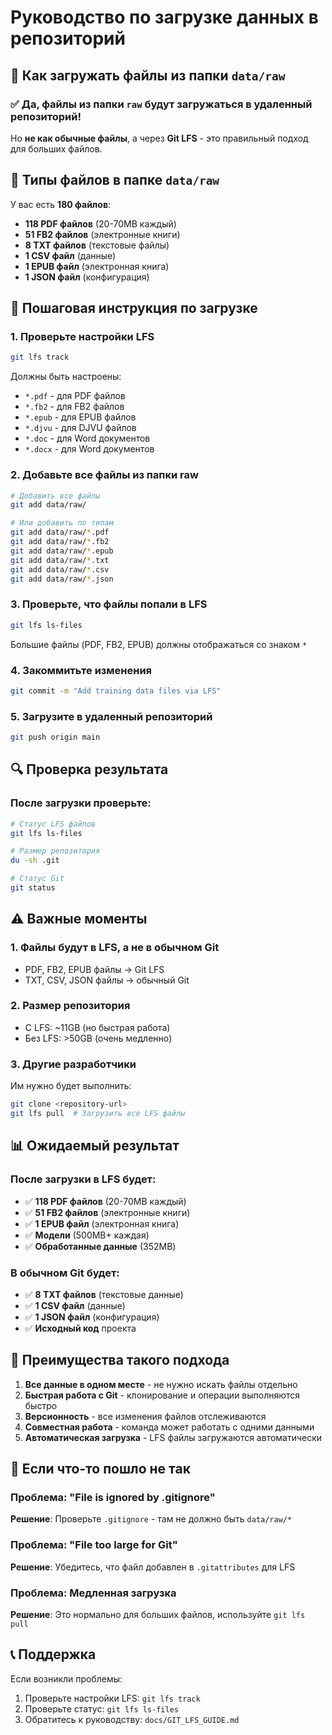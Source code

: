 # Руководство по загрузке данных в репозиторий

## 🎯 Как загружать файлы из папки `data/raw`

### ✅ **Да, файлы из папки `raw` будут загружаться в удаленный репозиторий!**

Но **не как обычные файлы**, а через **Git LFS** - это правильный подход для больших файлов.

## 📁 Типы файлов в папке `data/raw`

У вас есть **180 файлов**:
- **118 PDF файлов** (20-70MB каждый)
- **51 FB2 файлов** (электронные книги)
- **8 TXT файлов** (текстовые файлы)
- **1 CSV файл** (данные)
- **1 EPUB файл** (электронная книга)
- **1 JSON файл** (конфигурация)

## 🚀 Пошаговая инструкция по загрузке

### 1. **Проверьте настройки LFS**
```bash
git lfs track
```
Должны быть настроены:
- `*.pdf` - для PDF файлов
- `*.fb2` - для FB2 файлов  
- `*.epub` - для EPUB файлов
- `*.djvu` - для DJVU файлов
- `*.doc` - для Word документов
- `*.docx` - для Word документов

### 2. **Добавьте все файлы из папки raw**
```bash
# Добавить все файлы
git add data/raw/

# Или добавить по типам
git add data/raw/*.pdf
git add data/raw/*.fb2
git add data/raw/*.epub
git add data/raw/*.txt
git add data/raw/*.csv
git add data/raw/*.json
```

### 3. **Проверьте, что файлы попали в LFS**
```bash
git lfs ls-files
```
Большие файлы (PDF, FB2, EPUB) должны отображаться со знаком `*`

### 4. **Закоммитьте изменения**
```bash
git commit -m "Add training data files via LFS"
```

### 5. **Загрузите в удаленный репозиторий**
```bash
git push origin main
```

## 🔍 Проверка результата

### После загрузки проверьте:
```bash
# Статус LFS файлов
git lfs ls-files

# Размер репозитория
du -sh .git

# Статус Git
git status
```

## ⚠️ Важные моменты

### 1. **Файлы будут в LFS, а не в обычном Git**
- PDF, FB2, EPUB файлы → Git LFS
- TXT, CSV, JSON файлы → обычный Git

### 2. **Размер репозитория**
- С LFS: ~11GB (но быстрая работа)
- Без LFS: >50GB (очень медленно)

### 3. **Другие разработчики**
Им нужно будет выполнить:
```bash
git clone <repository-url>
git lfs pull  # Загрузить все LFS файлы
```

## 📊 Ожидаемый результат

### После загрузки в LFS будет:
- ✅ **118 PDF файлов** (20-70MB каждый)
- ✅ **51 FB2 файлов** (электронные книги)
- ✅ **1 EPUB файл** (электронная книга)
- ✅ **Модели** (500MB+ каждая)
- ✅ **Обработанные данные** (352MB)

### В обычном Git будет:
- ✅ **8 TXT файлов** (текстовые данные)
- ✅ **1 CSV файл** (данные)
- ✅ **1 JSON файл** (конфигурация)
- ✅ **Исходный код** проекта

## 🎉 Преимущества такого подхода

1. **Все данные в одном месте** - не нужно искать файлы отдельно
2. **Быстрая работа с Git** - клонирование и операции выполняются быстро
3. **Версионность** - все изменения файлов отслеживаются
4. **Совместная работа** - команда может работать с одними данными
5. **Автоматическая загрузка** - LFS файлы загружаются автоматически

## 🚨 Если что-то пошло не так

### Проблема: "File is ignored by .gitignore"
**Решение**: Проверьте `.gitignore` - там не должно быть `data/raw/*`

### Проблема: "File too large for Git"
**Решение**: Убедитесь, что файл добавлен в `.gitattributes` для LFS

### Проблема: Медленная загрузка
**Решение**: Это нормально для больших файлов, используйте `git lfs pull`

## 📞 Поддержка

Если возникли проблемы:
1. Проверьте настройки LFS: `git lfs track`
2. Проверьте статус: `git lfs ls-files`
3. Обратитесь к руководству: `docs/GIT_LFS_GUIDE.md`
